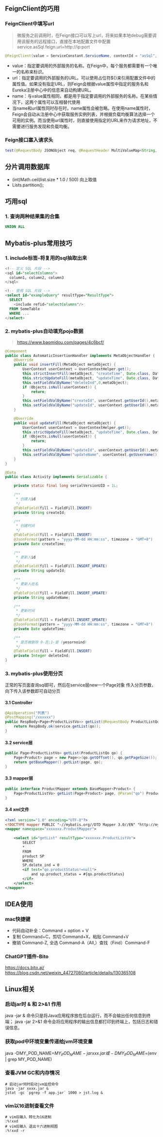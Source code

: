 ## FeignClient的巧用
### FeignClient中填写url
> 微服务之前调用时，在Feign接口可以写上url，将来如果本地debug需要调用该服务的远程接口，直接在本地配置文件中配置service.asSql.feign.url=http://ip:port

```java
@FeignClient(value = ServiceConstant.ServiceName, contextId = "asSql", url = "${service.asSql.feign.url:}", configuration = FeignConfigInterceptor.class)
```
* value：指定要调用的外部服务的名称。在Feign中，每个服务都需要有一个唯一的名称来标识。
* url：指定要调用的外部服务的URL。可以使用占位符${}来引用配置文件中的属性值。如果没有指定URL，则Feign会根据value属性中指定的服务名和Eureka注册中心中的信息来自动构建URL。
* name：与value属性相同，都是用于指定要调用的外部服务的名称。在某些情况下，这两个属性可以互相替代使用
* 当name和url属性同时存在时，name属性会被忽略。在使用name属性时，Feign会自动从注册中心中获取服务实例列表，并根据负载均衡算法选择一个可用的实例。而当使用url属性时，则直接使用指定的URL来作为请求地址，不需要进行服务发现和负载均衡。

### Feign接口塞入请求头
```java
test(@RequestBody JSONObject req, @RequestHeader MultiValueMap<String, String> headers)
```
## 分片调用数据库

* (int)Math.ceil(list.size * 1.0 / 500) 向上取值
* Lists.partition();

## 巧用sql
### 1. 查询两种结果集的合集
```sql
UNION ALL
```


## Mybatis-plus常用技巧

### 1. include标签-将复用的sql抽取出来
```sql
<!-- 定义 SQL 片段 -->
<sql id="selectColumns">
  column1, column2, column3
</sql>

<!-- 使用 SQL 片段 -->
<select id="exampleQuery" resultType="ResultType">
  SELECT
    <include refid="selectColumns"/>
  FROM SomeTable
  WHERE ...
</select>
```
### 2. mybatis-plus自动填充pojo数据
> https://www.baomidou.com/pages/4c6bcf/
```java
@Component
public class AutomaticInsertionHandler implements MetaObjectHandler {
    @Override
    public void insertFill(MetaObject metaObject) {
        UserContext userContext = UserContextHelper.get();
        this.strictInsertFill(metaObject, "createTime", Date.class, DateUtil.date());
        this.strictUpdateFill(metaObject, "updateTime", Date.class, DateUtil.date());
        this.setFieldValByName("deleteInd",0,metaObject);
        if (Objects.isNull(userContext)) {
            return;
        }
        this.setFieldValByName("createId", userContext.getUserId(),metaObject);
        this.setFieldValByName("updateId", userContext.getUserId(),metaObject);
    }

    @Override
    public void updateFill(MetaObject metaObject) {
        UserContext userContext = UserContextHelper.get();
        this.strictUpdateFill(metaObject, "updateTime", Date.class, DateUtil.date());
        if (Objects.isNull(userContext)) {
            return;
        }
        this.setFieldValByName("updateId", userContext.getUserId(),metaObject);
        this.setFieldValByName("updateName", userContext.getUsername(),metaObject);
    }
}
```

```java
@Data
public class Activity implements Serializable {

    private static final long serialVersionUID = 1L;

    /**
     * 创建人id
     */
    @TableField(fill = FieldFill.INSERT)
    private String createId;

    /**
     * 创建时间
     */
    @TableField(fill = FieldFill.INSERT)
    @JsonFormat(pattern = "yyyy-MM-dd HH:mm:ss", timezone = "GMT+8")
    private Date createTime;

    /**
     * 更新人id
     */
    @TableField(fill = FieldFill.INSERT_UPDATE)
    private String updateId;

    /**
     * 更新人姓名
     */
    @TableField(fill = FieldFill.INSERT_UPDATE)
    private String updateName;

    /**
     * 更新时间
     */
    @TableField(fill = FieldFill.INSERT_UPDATE)
    @JsonFormat(pattern = "yyyy-MM-dd HH:mm:ss", timezone = "GMT+8")
    private Date updateTime;

    /**
     * 是否被删除 0-否;1-是 (yesornoind)
     */
    @TableField(fill = FieldFill.INSERT)
    private Integer deleteInd;
}
```

### 3. mybatis-plus使用分页
正常的写页面查询sql即可，然后在service层new一个Page对象 传入分页参数，向下传入该参数即可自动分页

#### 3.1 Controller
```java
@ApiOperation("列表")
@PostMapping("/xxxxxx")
public RespBody<Page<ProductListVo>> getList(@RequestBody ProductListQo qo) {
    return RespBody.ok(service.getList(qo));
}
```
#### 3.2 service层
```java
public Page<ProductListVo> getList(ProductListQo qo) {
    Page<Product> page = new Page<>(qo.getOffset(), qo.getPageSize());
    return getBaseMapper().getList(page, qo);
}
```
#### 3.3 mapper层
```java
public interface ProductMapper extends BaseMapper<Product> {
    Page<ProductListVo> getList(Page<Product> page, @Param("qo") ProductListQo qo);
}
```
#### 3.4 xml文件
```xml
<?xml version="1.0" encoding="UTF-8"?>
<!DOCTYPE mapper PUBLIC "-//mybatis.org//DTD Mapper 3.0//EN" "http://mybatis.org/dtd/mybatis-3-mapper.dtd">
<mapper namespace="xxxxxxx.ProductMapper">
    
    <select id="getList" resultType="xxxxxxx.ProductListVo">
        SELECT
        *
        FROM
        product SP
        WHERE
        SP.delete_ind = 0
        <if test="qo.productStatus!=null">
            and sp.product_status = #{qo.productStatus}
        </if>
    </select>
</mapper>
```

## IDEA使用
### mac快捷键
* 代码自动补全：Command + option + V
* 复制 Command+C，剪切 Command+X，粘贴 Command+V
* 撤销 Command-Z, 全选 Command-A（All,）查找（Find）Command-F

### ChatGPT插件-Bito
https://docs.bito.ai/
https://blog.csdn.net/weixin_44727080/article/details/130365108


## Linux相关
### 启动jar时 & 和 2>&1 作用
java -jar & 命令只是将Java应用程序放在后台运行，而不会输出任何信息到终端；
java -jar 2>&1 命令会将应用程序的输出信息都打印到终端上，包括日志和错误信息。

### 获取pod中环境变量传递给jvm环境变量
java -DMY_POD_NAME=${MY_POD_NAME} -jar xxx.jar
或
-DMY_POD_NAME=$(env | grep MY_POD_NAME)

### 查看JVM GC和内存情况
```shell
# 启动jar同时启动jvm监控命令
java -jar xxxx.jar & 
jstat -gc `pgrep -f app.jar` 1000 > jst.log &
```

### vim以16进制查看文件
```text
# vim后输入 转化为16进制
:%!xxd
# vim后输入 退出十六进制视图
:%!xxd -r
```

